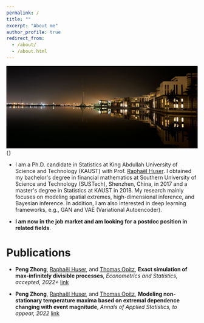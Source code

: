 ```yaml
---
permalink: /
title: ""
excerpt: "About me"
author_profile: true
redirect_from: 
  - /about/
  - /about.html
---
```

![](../images/KAUST.png){}

* I am a Ph.D. candidate in Statistics at King Abdullah University of Science and Technology (KAUST) with Prof. [Raphaël Huser](https://cemse.kaust.edu.sa/stat/people/person/raphael-huser). I obtained my bachelor's degree in financial mathematics at Southern University of Science and Technology (SUSTech), Shenzhen, China, in 2017 and a master's degree in Statistics at KAUST in 2018. My research mainly focuses on modeling spatial extremes, high-dimensional inference, and Bayesian inference. In addition, I am also interested in deep learning frameworks, e.g., GAN and VAE (Variational Autoencoder). 

* **I am now in the job market and am looking for a postdoc position in related fields**.  



Publications
====
* **Peng Zhong**, [Raphaël Huser](https://cemse.kaust.edu.sa/stat/people/person/raphael-huser), and [Thomas Opitz](https://biosp.mathnum.inrae.fr/homepage-thomas-opitz), **Exact simulation of max-infinitely divisible processes**, *Econometrics and Statistics, accepted, 2022+* [link](files/paper2.pdf) 

* **Peng Zhong**, [Raphaël Huser](https://cemse.kaust.edu.sa/stat/people/person/raphael-huser), and [Thomas Opitz](https://biosp.mathnum.inrae.fr/homepage-thomas-opitz), **Modeling non-stationary temperature maxima based on extremal dependence changing with event magnitude**, *Annals of Applied Statistics, to appear, 2022* [link](files/paper1.pdf)
	



